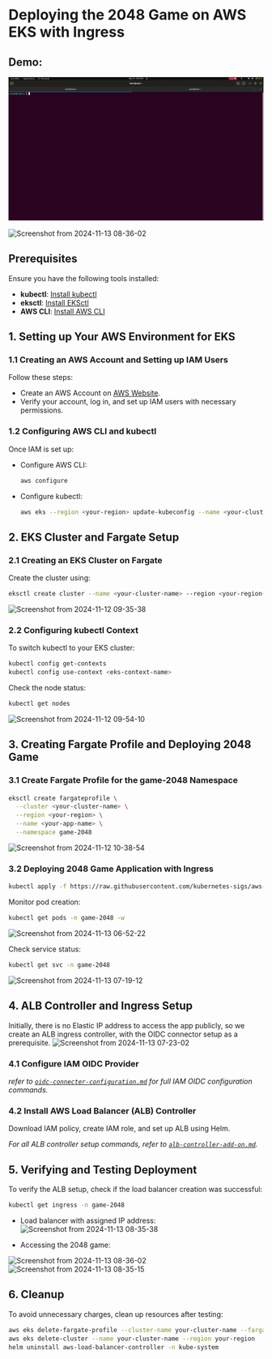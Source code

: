 # Deploying the 2048 Game on AWS EKS with Ingress
## Demo:

![2048 Game Demo](./2048-demo.apng)


![Screenshot from 2024-11-13 08-36-02](https://github.com/user-attachments/assets/e703205e-4aa0-42ee-9731-bd827493e26a)


## Prerequisites

Ensure you have the following tools installed:
- **kubectl**: [Install kubectl](https://kubernetes.io/docs/tasks/tools/#kubectl)
- **eksctl**: [Install EKSctl](https://eksctl.io/installation/#)
- **AWS CLI**: [Install AWS CLI](https://docs.aws.amazon.com/cli/latest/userguide/getting-started-install.html)

## 1. Setting up Your AWS Environment for EKS

### 1.1 Creating an AWS Account and Setting up IAM Users
Follow these steps:
- Create an AWS Account on [AWS Website](https://aws.amazon.com/).
- Verify your account, log in, and set up IAM users with necessary permissions.

### 1.2 Configuring AWS CLI and kubectl
Once IAM is set up:
- Configure AWS CLI:
  ```bash
  aws configure
  ```
- Configure kubectl:
  ```bash
  aws eks --region <your-region> update-kubeconfig --name <your-cluster-name>
  ```


## 2. EKS Cluster and Fargate Setup
### 2.1 Creating an EKS Cluster on Fargate

Create the cluster using:
```bash
eksctl create cluster --name <your-cluster-name> --region <your-region-name> --fargate
```
![Screenshot from 2024-11-12 09-35-38](https://github.com/user-attachments/assets/f7960d01-05e1-4f59-b369-84b27fa8f295)

### 2.2 Configuring kubectl Context

To switch kubectl to your EKS cluster:
```bash
kubectl config get-contexts
kubectl config use-context <eks-context-name>
```
Check the node status:
```bash
kubectl get nodes
```
![Screenshot from 2024-11-12 09-54-10](https://github.com/user-attachments/assets/77bf0ea0-74ef-4d9f-80a8-3168f72a57cc)

## 3. Creating Fargate Profile and Deploying 2048 Game
### 3.1 Create Fargate Profile for the game-2048 Namespace
```bash
eksctl create fargateprofile \
  --cluster <your-cluster-name> \
  --region <your-region> \
  --name <your-app-name> \
  --namespace game-2048
```
![Screenshot from 2024-11-12 10-38-54](https://github.com/user-attachments/assets/10e3088c-4354-42a9-9d25-61c4c1ac0828)


### 3.2 Deploying 2048 Game Application with Ingress
```bash
kubectl apply -f https://raw.githubusercontent.com/kubernetes-sigs/aws-load-balancer-controller/v2.5.4/docs/examples/2048/2048_full.yaml
```
Monitor pod creation:
```bash
kubectl get pods -n game-2048 -w
```
![Screenshot from 2024-11-13 06-52-22](https://github.com/user-attachments/assets/5ae54361-bb6d-417a-ba81-f22c96a7e944)

Check service status:
```bash
kubectl get svc -n game-2048
```
![Screenshot from 2024-11-13 07-19-12](https://github.com/user-attachments/assets/e78ecf55-12ae-4f9b-bc91-1b5db003af66)


## 4. ALB Controller and Ingress Setup
Initially, there is no Elastic IP address to access the app publicly, so we create an ALB ingress controller, with the OIDC connector setup as a prerequisite.
![Screenshot from 2024-11-13 07-23-02](https://github.com/user-attachments/assets/b2aed5d9-7b83-4957-bf70-715311829a72)

### 4.1 Configure IAM OIDC Provider

_refer to [`oidc-connecter-configuration.md`](oidc-connecter-configuration.md) for full IAM OIDC configuration commands._


### 4.2 Install AWS Load Balancer (ALB) Controller

Download IAM policy, create IAM role, and set up ALB using Helm.

_For all ALB controller setup commands, refer to [`alb-controller-add-on.md`](alb-controller-add-on.md)._

## 5. Verifying and Testing Deployment

To verify the ALB setup, check if the load balancer creation was successful:
```bash
kubectl get ingress -n game-2048
```
- Load balancer with assigned IP address: 
![Screenshot from 2024-11-13 08-35-38](https://github.com/user-attachments/assets/334af853-2a9d-4e04-b31c-589f07ade539)

- Accessing the 2048 game:

![Screenshot from 2024-11-13 08-36-02](https://github.com/user-attachments/assets/e703205e-4aa0-42ee-9731-bd827493e26a)
![Screenshot from 2024-11-13 08-35-15](https://github.com/user-attachments/assets/0407b93b-21b9-4549-82e1-f40d62fda4e9)


## 6. Cleanup

To avoid unnecessary charges, clean up resources after testing:
```bash
aws eks delete-fargate-profile --cluster-name your-cluster-name --fargate-profile-name your-fargate-profile-name --region your-region
aws eks delete-cluster --name your-cluster-name --region your-region
helm uninstall aws-load-balancer-controller -n kube-system
```

